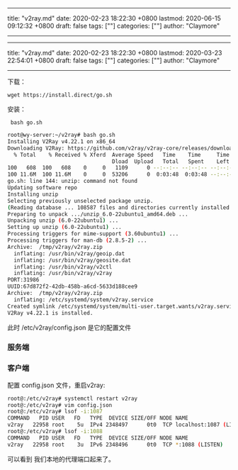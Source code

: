 
---
title: "v2ray.md"
date: 2020-02-23 18:22:30 +0800
lastmod: 2020-06-15 09:12:32 +0800
draft: false
tags: [""]
categories: [""]
author: "Claymore"

---

---
title: "v2ray.md"
date: 2020-02-23 18:22:30 +0800
lastmod: 2020-03-23 22:54:01 +0800
draft: false
tags: [""]
categories: [""]
author: "Claymore"

---
下载：

`wget https://install.direct/go.sh`

安装：

` bash go.sh`

```sh
root@wy-server:~/v2ray# bash go.sh
Installing V2Ray v4.22.1 on x86_64
Downloading V2Ray: https://github.com/v2ray/v2ray-core/releases/download/v4.22.1/v2ray-linux-64.zip
  % Total    % Received % Xferd  Average Speed   Time    Time     Time  Current
                                 Dload  Upload   Total   Spent    Left  Speed
100   608  100   608    0     0   1109      0 --:--:-- --:--:-- --:--:--  1107
100 11.6M  100 11.6M    0     0  53206      0  0:03:48  0:03:48 --:--:-- 27378
go.sh: line 144: unzip: command not found
Updating software repo
Installing unzip
Selecting previously unselected package unzip.
(Reading database ... 108587 files and directories currently installed.)
Preparing to unpack .../unzip_6.0-22ubuntu1_amd64.deb ...
Unpacking unzip (6.0-22ubuntu1) ...
Setting up unzip (6.0-22ubuntu1) ...
Processing triggers for mime-support (3.60ubuntu1) ...
Processing triggers for man-db (2.8.5-2) ...
Archive:  /tmp/v2ray/v2ray.zip
  inflating: /usr/bin/v2ray/geoip.dat
  inflating: /usr/bin/v2ray/geosite.dat
  inflating: /usr/bin/v2ray/v2ctl
  inflating: /usr/bin/v2ray/v2ray
PORT:31986
UUID:67d872f2-42db-458b-a6cd-5633d188cee9
Archive:  /tmp/v2ray/v2ray.zip
  inflating: /etc/systemd/system/v2ray.service
Created symlink /etc/systemd/system/multi-user.target.wants/v2ray.service → /etc/systemd/system/v2ray.service.
V2Ray v4.22.1 is installed.
```

此时 /etc/v2ray/config.json 是它的配置文件



### 服务端





### 客户端

配置 config.json 文件，重启v2ray:

```sh
root@:/etc/v2ray# systemctl restart v2ray
root@:/etc/v2ray# vim config.json
root@:/etc/v2ray# lsof -i:1087
COMMAND   PID USER   FD   TYPE  DEVICE SIZE/OFF NODE NAME
v2ray   22958 root    5u  IPv4 2348497      0t0  TCP localhost:1087 (LISTEN)
root@:/etc/v2ray# lsof -i:1088
COMMAND   PID USER   FD   TYPE  DEVICE SIZE/OFF NODE NAME
v2ray   22958 root    3u  IPv6 2348496      0t0  TCP *:1088 (LISTEN)
```

可以看到 我们本地的代理端口起来了。

